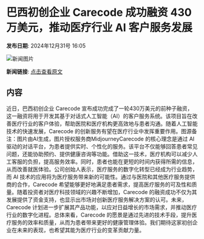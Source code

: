 # 巴西初创企业 Carecode 成功融资 430 万美元，推动医疗行业 AI 客户服务发展

**发布日期**: 2024年12月31号 16:05

![新闻图片](https://pic.chinaz.com/picmap/202307181418288847_1.jpg)

**新闻链接**: [点击查看原文](https://www.aibase.com/zh/news/14393)

## 内容

近日，巴西初创企业 Carecode 宣布成功完成了一轮430万美元的前种子融资，这一融资将用于开发其基于对话式人工智能（AI）的客户服务系统。该项目旨在改善医疗行业的客户体验，帮助医院和医疗机构更高效地与患者沟通。随着人工智能技术的快速发展，Carecode 的创新服务有望在医疗行业中发挥重要作用。图源备注：图片由AI生成，图片授权服务商MidjourneyCarecode 的核心理念是通过 AI 驱动的对话平台，为患者提供实时、个性化的服务。该平台不仅能够回答患者常见问题，还能协助预约、提供健康咨询等功能。借助这一技术，医疗机构可以减少人工客服的负担，提高服务效率。同时，患者也能在更短的时间内获得所需的信息，从而改善就医体验。公司创始人表示，医疗服务的数字化转型已经成为行业趋势，而 AI 技术的应用将为医疗服务带来新的可能性。通过与医院和其他医疗服务提供商的合作，Carecode 希望能够更好地满足患者需求，提高医疗服务的可及性和质量。随着投资者对医疗科技领域的兴趣不断增加，Carecode 的融资成功不仅为其发展提供了资金支持，也显示出市场对创新医疗服务解决方案的认可。未来，Carecode 计划进一步扩展其产品功能，以应对日益增长的市场需求，并推动医疗行业的数字化进程。总体来看，Carecode 的愿景是通过先进的技术手段，提升医疗服务的效率和质量，从而为患者带来更好的健康管理体验。我们期待这家初创企业在未来的表现，也希望其能为医疗行业的变革贡献力量。

